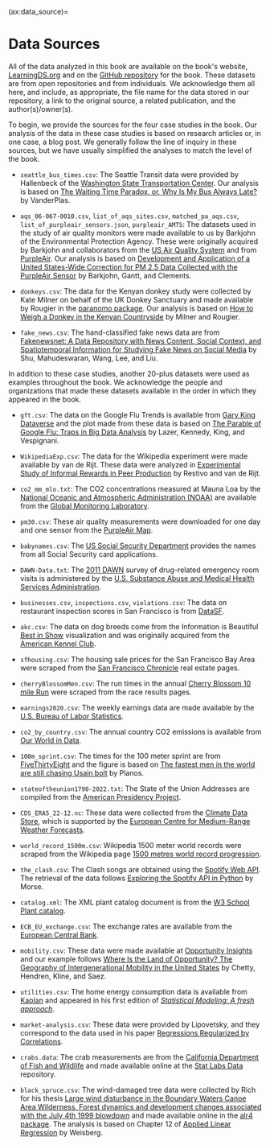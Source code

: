 (ax:data_source)=
# Data Sources

All of the data analyzed in this book are available on the book's website, [LearningDS.org](https://learningds.org/) and on the [GitHub repository](https://github.com/DS-100/textbook/) for the book. These datasets are from open repositories and from individuals. We acknowledge them all here, and include, as appropriate, the file name for the data stored in our repository, a link to the original source, a related publication, and the author(s)/owner(s).

To begin, we provide the sources for the four case studies in the book. Our analysis of the data in these case studies is based on research articles or, in one case, a blog post. We generally follow the line of inquiry in these sources, but we have usually simplified the analyses to match the level of the book.

- `seattle_bus_times.csv`: The Seattle Transit data were provided by Hallenbeck of the [Washington State Transportation Center](https://depts.washington.edu/trac/). Our analysis is
  based on [The Waiting Time Paradox, or, Why Is My Bus Always Late?](https://jakevdp.github.io/blog/2018/09/13/waiting-time-paradox/#:~:text=It%20turns%20out%20that%20under,as%20the%20waiting%20time%20paradox) by VanderPlas.

- `aqs_06-067-0010.csv`, `list_of_aqs_sites.csv`, `matched_pa_aqs.csv`, `list_of_purpleair_sensors.json`, `purpleair_AMTS`: The datasets used in the study of air quality monitors were made available to us by Barkjohn of the Environmental Protection Agency. These were originally acquired by Barkjohn and collaborators from the [US Air Quality System](https://forum.airnowtech.org/t/the-aqi-equation/169) and from [PurpleAir](https://www2.purpleair.com/).
  Our analysis is based on [Development and Application of a United States-Wide Correction for PM 2.5 Data Collected with the PurpleAir Sensor](https://amt.copernicus.org/articles/14/4617/2021/) by Barkjohn, Gantt, and Clements.

- `donkeys.csv`: The data for the Kenyan donkey study were collected by Kate Milner on behalf of the UK Donkey Sanctuary and made available by Rougier in the [paranomo package](https://people.maths.bris.ac.uk/~mazjcr/paranomo_1.1.tar.gz).
  Our analysis is based on [How to Weigh a Donkey in the Kenyan Countryside](https://doi.org/10.1111/j.1740-9713.2014.00768.x) by Milner and Rougier.

- `fake_news.csv`: The hand-classified fake news data are from
  [Fakenewsnet: A Data Repository with News Content, Social Context, and Spatiotemporal Information for Studying Fake News on Social Media]() by Shu, Mahudeswaran, Wang, Lee, and Liu.

In addition to these case studies, another 20-plus datasets were used as examples throughout the book. We acknowledge the people and organizations that made these datasets available in the order in which they appeared in the book.

- `gft.csv`: The data on the Google Flu Trends is available from [Gary King Dataverse](https://doi.org/10.7910/DVN/24823) and the plot made from these data is based on
  [The Parable of Google Flu: Traps in Big Data Analysis](https://doi.org/10.1126/science.1248506) by Lazer, Kennedy, King, and Vespignani.

- `WikipediaExp.csv`: The data for the Wikipedia experiment were made available by van de Rijt. These data were analyzed in [Experimental Study of Informal Rewards in Peer Production](https://journals.plos.org/plosone/article?id=10.1371/journal.pone.0034358) by Restivo and van de Rijt.

- `co2_mm_mlo.txt`: The CO2 concentrations measured at Mauna Loa by the [National Oceanic and Atmospheric Administration (NOAA)](https://www.noaa.gov/) are available from the [Global Monitoring Laboratory](https://gml.noaa.gov/obop/mlo/).

- `pm30.csv`: These air quality measurements were downloaded for one day and one sensor from the [PurpleAir Map](https://www2.purpleair.com/).

- `babynames.csv`: The [US Social Security Department](https://www.ssa.gov/oact/babynames/index.html) provides the names from all Social Security card applications.

- `DAWN-Data.txt`: The [2011 DAWN](https://www.datafiles.samhsa.gov/dataset/drug-abuse-warning-network-2011-dawn-2011-ds0001) survey of drug-related emergency room visits is administered by the [U.S. Substance Abuse and Medical Health Services Administration](https://www.samhsa.gov/).

- `businesses.csv`, `inspections.csv`, `violations.csv`: The data on restaurant inspection scores in San Francisco is from [DataSF](https://datasf.org/).

- `akc.csv`: The data on dog breeds come from the Information is Beautiful [Best in Show](https://www.informationisbeautiful.net/visualizations/best-in-show-whats-the-top-data-dog/) visualization and was originally acquired from the [American Kennel Club](https://www.akc.org/).

- `sfhousing.csv`: The housing sale prices for the San Francisco Bay Area were scraped from the [San Francisco Chronicle](https://www.sfchronicle.com/realestate/) real estate pages.

- `cherryBlossomMen.csv`: The run times in the annual [Cherry Blossom 10 mile Run](https://www.cherryblossom.org/) were scraped from the race results pages.

- `earnings2020.csv`: The weekly earnings data are made available by the [U.S. Bureau of Labor Statistics](https://www.bls.gov/opub/reports/womens-earnings/2020/home.htm).

- `co2_by_country.csv`: The annual country CO2 emissions is available from [Our World in Data](https://ourworldindata.org/).

- `100m_sprint.csv`: The times for the 100 meter sprint are from [FiveThirtyEight](https://fivethirtyeight.com/) and the figure is based on
  [The fastest men in the world are still chasing Usain bolt](https://fivethirtyeight.com/features/the-fastest-men-in-the-world-are-still-chasing-usain-bolt/) by Planos.

- `stateoftheunion1790-2022.txt`: The State of the Union Addresses are compiled from the [American Presidency Project](https://www.presidency.ucsb.edu/documents/app-categories/spoken-addresses-and-remarks/presidential/state-the-union-addresses).

- `CDS_ERA5_22-12.nc`: These data were collected from the [Climate Data Store](https://cds.climate.copernicus.eu/), which is supported by the [European Centre for Medium-Range Weather Forecasts](https://www.ecmwf.int/).

- `world_record_1500m.csv`: Wikipedia 1500 meter world records were scraped from the Wikipedia page [1500 metres world record progression](https://en.wikipedia.org/wiki/1500_metres_world_record_progression).

- `the_clash.csv`: The Clash songs are obtained using the [Spotify Web API](https://developer.spotify.com/documentation/web-api).
  The retrieval of the data follows [Exploring the Spotify API in Python](https://stmorse.github.io/journal/spotify-api.html) by Morse.

- `catalog.xml`: The XML plant catalog document is from the [W3 School Plant catalog](https://www.w3schools.com/xml/plant_catalog.xml).

- `ECB_EU_exchange.csv`: The exchange rates are available from the [European Central Bank](https://www.ecb.europa.eu/stats/eurofxref/).

- `mobility.csv`: These data were made available at [Opportunity Insights](https://opportunityinsights.org/paper/land-of-opportunity/) and our example follows
  [Where Is the Land of Opportunity? The Geography of Intergenerational Mobility in the United States](https://doi.org/10.1093/qje/qju022) by Chetty, Hendren, Kline, and Saez.

- `utilities.csv`: The home energy consumption data is available from [Kaplan](https://www.key2stats.com/Utility_bills_1294_92.csv) and appeared in his first edition of [_Statistical Modeling: A fresh approach_](https://dtkaplan.github.io/SM2-bookdown/preface-to-this-electronic-version.html).

- `market-analysis.csv`: These data were provided by Lipovetsky, and they correspond to the data used in his paper [Regressions Regularized by Correlations](https://digitalcommons.wayne.edu/cgi/viewcontent.cgi?article=2530&context=jmasm).

- `crabs.data`: The crab measurements are from the [California Department of Fish and Wildlife](https://wildlife.ca.gov/) and made available online at the [Stat Labs Data](https://www.stat.berkeley.edu/users/statlabs/data/crabs.data) repository.

- `black_spruce.csv`: The wind-damaged tree data were collected by Rich for his thesis [Large wind disturbance in the Boundary Waters Canoe Area Wilderness. Forest dynamics and development changes associated with the July 4th 1999 blowdown](https://www.proquest.com/docview/305463532?pq-origsite=gscholar&fromopenview=true) and made available online in the [alr4 package](https://cran.r-project.org/web/packages/alr4/alr4.pdf). The analysis is based on Chapter 12 of [Applied Linear Regression](https://doi.org/10.1002/0471704091) by Weisberg.

[github]: https://github.com/DS-100/textbook/

